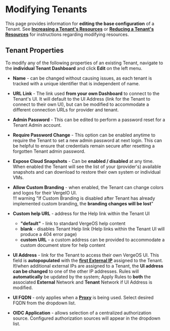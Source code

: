 # Modifying Tenants

This page provides information for **editing the base configuration** of a Tenant.  See [**Increasing a Tenant's Resources**](/product-guide/tenantsaddresources) or [**Reducing a Tenant's Resources**](/product-guide/reducetenantresources) for instructions regarding modifying resources.



## Tenant Properties

To modify any of the following properties of an existing Tenant, navigate to the **individual Tenant Dashboard** and click **Edit** on the left menu. 

* **Name** - can be changed without causing issues, as each tenant is tracked with a unique identifier that is independent of name.

* **URL Link** - The link used **from your own Dashboard** to connect to the Tenant's UI.  It will default to the UI Address (link for the Tenant to connect to their own UI), but can be modified to accommodate a different connection URLs for provider and tenant.  
* **Admin Password** -
  This can be edited to perform a password reset for a Tenant Admin account.
* **Require Password Change** - 
  This option can be enabled anytime to require the Tenant to set a new admin password at next login. This can be helpful to ensure that credentials remain secure after resetting a forgotten Tenant admin password. 
* **Expose Cloud Snapshots** -
  Can be **enabled / disabled** at any time. When enabled the Tenant will see the list of your (provider's) available snapshots and can download to restore their own system or individual VMs.

* **Allow Custom Branding** - when enabled, the Tenant can change colors and logos for their VergeIO UI.  
!!! warning "If Custom Branding is disabled after Tenant has already implemented custom branding, the **branding changes will be lost**" 

* **Custom help URL** - address for the Help link within the Tenant UI 

    * **"default"** - link to standard VergeOS help content
    * **blank** - disables Tenant Help link (Help links within the Tenant UI will produce a 404 error page)
    * **custom URL** - a custom address can be provided to accommodate a custom document store for help content

* **UI Address** - link for the Tenant to access their own VergeOS UI. This field is **autopopulated** with the [**first External IP**](/product-guide/assignIPtotenant) assigned to the Tenant. If/when additional external IPs are assigned to a Tenant, the **UI address can be changed** to one of the other IP addresses.  Rules will **automatically** be updated by the system; Apply Rules to **both** the associated **External** Network and **Tenant** Network if UI Address is modified. 

* **UI FQDN** - only applies when a [**Proxy**](/knowledge-base/configuring-proxy) is being used.  Select desired FQDN from the dropdown list.  

* **OIDC Application** - allows selection of a centralized authorization source.  Configured authorization sources will appear in the dropdown list.  <!-- need to expand on this when putting in OIDC/TTPT docuemntaiton soon. -->


